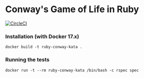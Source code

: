 # Conway's Game of Life in Ruby
[![CircleCI](https://circleci.com/gh/ztbrown/conway-ruby/tree/master.svg?style=svg)](https://circleci.com/gh/ztbrown/conway-ruby/tree/master)

### Installation (with Docker 17.x)

```
docker build -t ruby-conway-kata .
```

### Running the tests

```
docker run -t --rm ruby-conway-kata /bin/bash -c rspec spec
```
